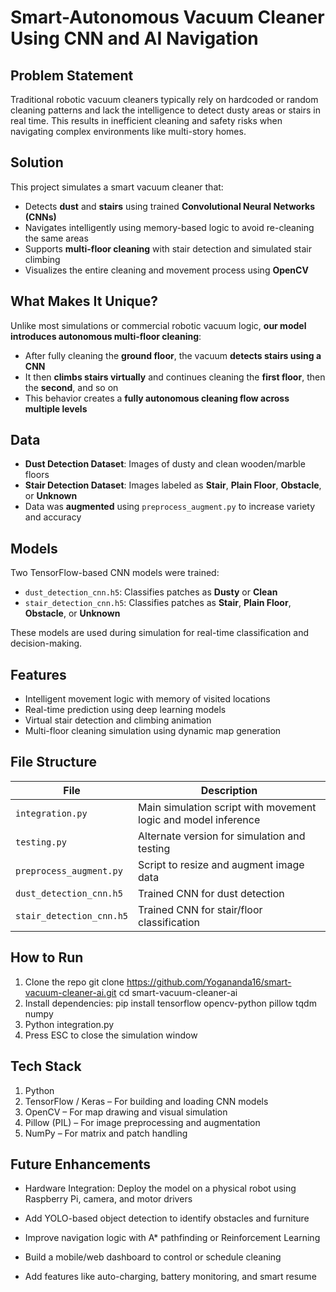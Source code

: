 # Smart-Autonomous Vacuum Cleaner Using CNN and AI Navigation

## Problem Statement

Traditional robotic vacuum cleaners typically rely on hardcoded or random cleaning patterns and lack the intelligence to detect dusty areas or stairs in real time. This results in inefficient cleaning and safety risks when navigating complex environments like multi-story homes.

## Solution

This project simulates a smart vacuum cleaner that:
- Detects **dust** and **stairs** using trained **Convolutional Neural Networks (CNNs)**
- Navigates intelligently using memory-based logic to avoid re-cleaning the same areas
- Supports **multi-floor cleaning** with stair detection and simulated stair climbing
- Visualizes the entire cleaning and movement process using **OpenCV**

## What Makes It Unique?

Unlike most simulations or commercial robotic vacuum logic, **our model introduces autonomous multi-floor cleaning**:

- After fully cleaning the **ground floor**, the vacuum **detects stairs using a CNN**
- It then **climbs stairs virtually** and continues cleaning the **first floor**, then the **second**, and so on
- This behavior creates a **fully autonomous cleaning flow across multiple levels**

## Data

- **Dust Detection Dataset**: Images of dusty and clean wooden/marble floors
- **Stair Detection Dataset**: Images labeled as **Stair**, **Plain Floor**, **Obstacle**, or **Unknown**
- Data was **augmented** using `preprocess_augment.py` to increase variety and accuracy

## Models

Two TensorFlow-based CNN models were trained:
- `dust_detection_cnn.h5`: Classifies patches as **Dusty** or **Clean**
- `stair_detection_cnn.h5`: Classifies patches as **Stair**, **Plain Floor**, **Obstacle**, or **Unknown**

These models are used during simulation for real-time classification and decision-making.

## Features

- Intelligent movement logic with memory of visited locations
- Real-time prediction using deep learning models
- Virtual stair detection and climbing animation
- Multi-floor cleaning simulation using dynamic map generation

## File Structure

| File | Description |
|------|-------------|
| `integration.py` | Main simulation script with movement logic and model inference |
| `testing.py` | Alternate version for simulation and testing |
| `preprocess_augment.py` | Script to resize and augment image data |
| `dust_detection_cnn.h5` | Trained CNN for dust detection |
| `stair_detection_cnn.h5` | Trained CNN for stair/floor classification |

## How to Run

1. Clone the repo
   git clone https://github.com/Yogananda16/smart-vacuum-cleaner-ai.git
   cd smart-vacuum-cleaner-ai
2. Install dependencies:
   pip install tensorflow opencv-python pillow tqdm numpy
3. Python integration.py
4. Press ESC to close the simulation window

## Tech Stack

1. Python
2. TensorFlow / Keras – For building and loading CNN models
3. OpenCV – For map drawing and visual simulation
4. Pillow (PIL) – For image preprocessing and augmentation
5. NumPy – For matrix and patch handling

## Future Enhancements

- Hardware Integration: Deploy the model on a physical robot using Raspberry Pi, camera, and motor drivers

- Add YOLO-based object detection to identify obstacles and furniture

- Improve navigation logic with A* pathfinding or Reinforcement Learning

- Build a mobile/web dashboard to control or schedule cleaning

- Add features like auto-charging, battery monitoring, and smart resume
